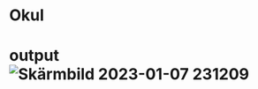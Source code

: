 # Okul
# output![Skärmbild 2023-01-07 231209](https://user-images.githubusercontent.com/121388474/211213074-d57599a8-adc7-4a06-b99a-26c7ec48bdb0.gif)
